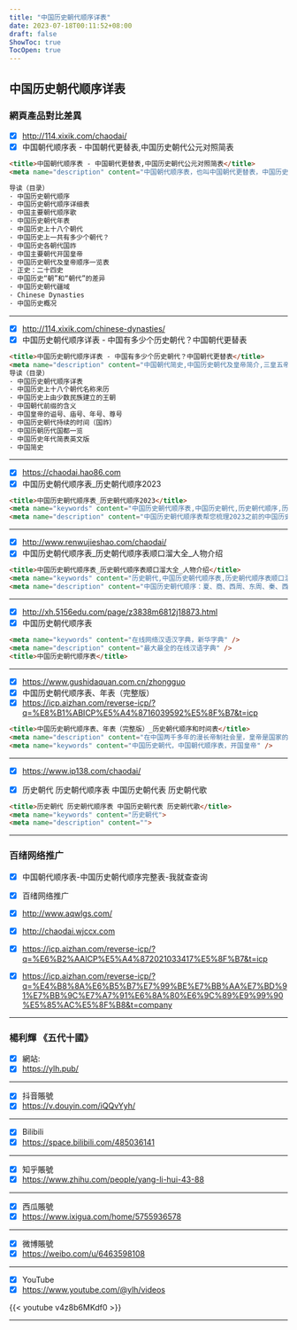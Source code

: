 ```yaml
---
title: "中国历史朝代顺序详表"
date: 2023-07-18T00:11:52+08:00
draft: false
ShowToc: true
TocOpen: true
---
```

## 中国历史朝代顺序详表

### 網頁產品對比差異

- [x] http://114.xixik.com/chaodai/
- [x] 中国朝代顺序表 - 中国朝代更替表,中国历史朝代公元对照简表

```html
<title>中国朝代顺序表 - 中国朝代更替表,中国历史朝代公元对照简表</title>
<meta name="description" content="中国朝代顺序表，也叫中国朝代更替表，中国历史朝代公元对照简表。中国历史上经历了哪些主要朝代？" />

导读（目录）
· 中国历史朝代顺序
· 中国历史朝代顺序详细表
· 中国主要朝代顺序歌
· 中国历史朝代年表
· 中国历史上十八个朝代
· 中国历史上一共有多少个朝代？
· 中国历史各朝代国祚
· 中国主要朝代开国皇帝
· 中国历史朝代及皇帝顺序一览表
· 正史：二十四史
· 中国历史“朝”和“朝代”的差异
· 中国历史朝代疆域
· Chinese Dynasties
· 中国历史概况
```

---

- [x] http://114.xixik.com/chinese-dynasties/
- [x] 中国历史朝代顺序详表 - 中国有多少个历史朝代？中国朝代更替表

```html
<title>中国历史朝代顺序详表 - 中国有多少个历史朝代？中国朝代更替表</title>
<meta name="description" content="中国朝代简史,中国历史朝代及皇帝简介,三皇五帝分别是谁?中国朝代顺序表,中国历史朝代,中国有多少个朝代,中国有多少个皇帝,朝代歌,中国朝代更替表,历史朝代公元对照简表." />
导读（目录）
· 中国历史朝代顺序详表
· 中国历史上十八个朝代名称来历
· 中国历史上由少数民族建立的王朝
· 中国朝代前缀的含义
· 中国皇帝的谥号、庙号、年号、尊号
· 中国历史朝代持续的时间（国祚）
· 中国历朝历代国都一览
· 中国历史年代简表英文版
· 中国简史
```

---

- [x] https://chaodai.hao86.com
- [x] 中国历史朝代顺序表_历史朝代顺序2023

```html
<title>中国历史朝代顺序表_历史朝代顺序2023</title>
<meta name="keywords" content="中国历史朝代顺序表,中国历史朝代,历史朝代顺序,历史朝代歌,中国历史朝代表,历史朝代,历史朝代顺序歌"/>
<meta name="description" content="中国历史朝代顺序表帮您梳理2023之前的中国历史朝代，包括夏商周、秦国、汉朝、三国等历史、历代国君及姓名的查询。"/>
```

---

- [x] http://www.renwujieshao.com/chaodai/
- [x] 中国历史朝代顺序表_历史朝代顺序表顺口溜大全_人物介绍

```html
<title>中国历史朝代顺序表_历史朝代顺序表顺口溜大全_人物介绍</title>
<meta name="keywords" content="历史朝代,中国历史朝代顺序表,历史朝代顺序表顺口溜">
<meta name="description" content="中国历史朝代顺序：夏、商、西周、东周、秦、西汉、东汉、三国（曹魏、蜀汉、东吴）、西晋、东晋、五胡十六国、南朝（宋、齐、梁、陈）、北朝（北魏、东魏、北齐、西魏、北周）、隋朝、唐朝、五代十国、宋（北宋、南宋）、辽、西夏、金、元、明、清。中国朝代简史：夏商周秦汉，魏晋南北隋，唐宋元明清。"> 
```

---

- [x] http://xh.5156edu.com/page/z3838m6812j18873.html
- [x] 中国历史朝代顺序表

```html
<meta name="keywords" content="在线网络汉语汉字典，新华字典" />
<meta name="description" content="最大最全的在线汉语字典" />
<title>中国历史朝代顺序表</title>
```

---


- [x] https://www.gushidaquan.com.cn/zhongguo
- [x] 中国历史朝代顺序表、年表（完整版）
- [x] https://icp.aizhan.com/reverse-icp/?q=%E8%B1%ABICP%E5%A4%8716039592%E5%8F%B7&t=icp

```html
<title>中国历史朝代顺序表、年表（完整版）_历史朝代顺序和时间表</title>
<meta name="description" content="在中国两千多年的漫长帝制社会里，皇帝是国家的最高统治者，是专制统治的象征与代表。据统计，自公元前221年秦王嬴政称皇帝始，到1912年“末代皇帝”溥仪退位，在不足2132年中，中国共有皇帝422人。秦始皇嬴政是中国第一位皇帝，秦朝是中国第一个帝制朝代。" />
<meta name="keywords" content="中国历史朝代，中国朝代顺序表，开国皇帝" />
```

---


- [x] https://www.ip138.com/chaodai/
- [x] 历史朝代 历史朝代顺序表 中国历史朝代表 历史朝代歌


```html
<title>历史朝代 历史朝代顺序表 中国历史朝代表 历史朝代歌</title>
<meta name="keywords" content="历史朝代">
<meta name="description" content="">
```

---
### 百绪网络推广

- [x] 中国朝代顺序表-中国历史朝代顺序完整表-我就查查询
- [x] 百绪网络推广 
- [x] http://www.aqwlgs.com/
- [x] http://chaodai.wjccx.com
- [x] https://icp.aizhan.com/reverse-icp/?q=%E6%B2%AAICP%E5%A4%872021033417%E5%8F%B7&t=icp
- [x] https://icp.aizhan.com/reverse-icp/?q=%E4%B8%8A%E6%B5%B7%E7%99%BE%E7%BB%AA%E7%BD%91%E7%BB%9C%E7%A7%91%E6%8A%80%E6%9C%89%E9%99%90%E5%85%AC%E5%8F%B8&t=company


---
### 楊利輝 《五代十國》 

- [x] 網站: 
- [x] https://ylh.pub/

---

- [x] 抖音賬號
- [x] https://v.douyin.com/iQQvYyh/

---

- [x] Bilibili
- [x] https://space.bilibili.com/485036141

---

- [x] 知乎賬號
- [x] https://www.zhihu.com/people/yang-li-hui-43-88

---

- [x] 西瓜賬號
- [x] https://www.ixigua.com/home/5755936578

---

- [x] 微博賬號
- [x] https://weibo.com/u/6463598108

---

- [x] YouTube
- [x] https://www.youtube.com/@ylh/videos

{{< youtube v4z8b6MKdf0 >}}

---

